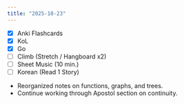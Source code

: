 ```yaml
---
title: "2025-10-23"
---
```


- [x] Anki Flashcards
- [x] KoL
- [x] Go
- [ ] Climb (Stretch / Hangboard x2)
- [ ] Sheet Music (10 min.)
- [ ] Korean (Read 1 Story)

* Reorganized notes on functions, graphs, and trees.
* Continue working through Apostol section on continuity.